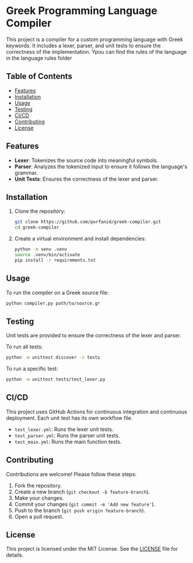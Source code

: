 
# Greek Programming Language Compiler

This project is a compiler for a custom programming language with Greek keywords. It includes a lexer, parser, and unit tests to ensure the correctness of the implementation. Ypou can find the rules of the language in the language rules folder

## Table of Contents

- [Features](#features)
- [Installation](#installation)
- [Usage](#usage)
- [Testing](#testing)
- [CI/CD](#cicd)
- [Contributing](#contributing)
- [License](#license)

## Features

- **Lexer**: Tokenizes the source code into meaningful symbols.
- **Parser**: Analyzes the tokenized input to ensure it follows the language's grammar.
- **Unit Tests**: Ensures the correctness of the lexer and parser.

## Installation

1. Clone the repository:
    ```sh
    git clone https://github.com/porfanid/greek-compiler.git
    cd greek-compiler
    ```

2. Create a virtual environment and install dependencies:
    ```sh
    python -m venv .venv
    source .venv/bin/activate
    pip install -r requirements.txt
    ```

## Usage

To run the compiler on a Greek source file:
```sh
python compiler.py path/to/source.gr
```

## Testing

Unit tests are provided to ensure the correctness of the lexer and parser.

To run all tests:
```sh
python -m unittest discover -s tests
```

To run a specific test:
```sh
python -m unittest tests/test_lexer.py
```

## CI/CD

This project uses GitHub Actions for continuous integration and continuous deployment. Each unit test has its own workflow file.

- `test_lexer.yml`: Runs the lexer unit tests.
- `test_parser.yml`: Runs the parser unit tests.
- `test_main.yml`: Runs the main function tests.

## Contributing

Contributions are welcome! Please follow these steps:

1. Fork the repository.
2. Create a new branch (`git checkout -b feature-branch`).
3. Make your changes.
4. Commit your changes (`git commit -m 'Add new feature'`).
5. Push to the branch (`git push origin feature-branch`).
6. Open a pull request.

## License

This project is licensed under the MIT License. See the [LICENSE](../LICENSE) file for details.
